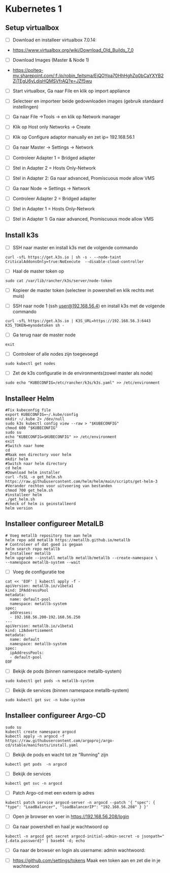 # Kubernetes 1


## Setup virtualbox

- [ ] Download en installeer virtualbox 7.0.14: 
- https://www.virtualbox.org/wiki/Download_Old_Builds_7_0


- [ ] Download Images (Master & Node 1)
- https://polteq-my.sharepoint.com/:f:/p/robin_feitsma/EjQOYpa70HhHghZp0bCaYXYB2ZjTEgU6yLdisHQMSVfrAQ?e=JZf5wu

- [ ] Start virtualbox, Ga naar File en klik op import appliance

- [ ] Selecteer en importeer beide gedownloaden images (gebruik standaard instellingen)

- [ ] Ga naar File ->Tools -> en klik op Network manager

- [ ] Klik op Host only Networks -> Create

- [ ] Klik op Configure adaptor manually en zet ip= 192.168.56.1

- [ ] Ga naar Master -> Settings -> Network
- [ ] Controleer Adapter 1 = Bridged adapter
- [ ] Stel in Adapter 2 = Hosts Only-Network
- [ ] Stel in Adapter 2: Ga naar advanced, Promiscuous mode allow VMS

- [ ] Ga naar Node -> Settings -> Network
- [ ] Controleer Adapter 2 = Bridged adapter
- [ ] Stel in Adapter 1 = Hosts Only-Network
- [ ] Stel in Adapter 1: Ga naar advanced, Promiscuous mode allow VMS


## Install k3s

- [ ] SSH naar master en install k3s met de volgende commando

````
curl -sfL https://get.k3s.io | sh -s - --node-taint CriticalAddonsOnly=true:NoExecute  --disable-cloud-controller
````

- [ ] Haal de master token op 

````
sudo cat /var/lib/rancher/k3s/server/node-token
````

- [ ] Kopieer de master token (selecteer in powershell en klik rechts met muis)

- [ ] SSH naar node 1 (ssh user@192.168.56.4) en install k3s met de volgende commando

````
curl -sfL https://get.k3s.io | K3S_URL=https://192.168.56.3:6443 K3S_TOKEN=mynodetoken sh -
````

- [ ] Ga terug naar de master node 

````
exit
````

- [ ] Controleer of alle nodes zijn toegevoegd

````
sudo kubectl get nodes
````

- [ ] Zet de k3s configuratie in de environments(zowel master als node)

````
sudo echo "KUBECONFIG=/etc/rancher/k3s/k3s.yaml" >> /etc/environment
````

## Installeer Helm

````
#Fix kubeconfig file
export KUBECONFIG=~/.kube/config
mkdir ~/.kube 2> /dev/null
sudo k3s kubectl config view --raw > "$KUBECONFIG"
chmod 600 "$KUBECONFIG"
sudo su
echo "KUBECONFIG=$KUBECONFIG" >> /etc/environment
exit
#Switch naar home
cd
#Maak een directory voor helm
mkdir helm
#Switch naar helm directory
cd helm
#Download helm installer
curl -fsSL -o get_helm.sh https://raw.githubusercontent.com/helm/helm/main/scripts/get-helm-3
#Verander rechten voor uitvoering van bestanden
chmod 700 get_helm.sh
#installeer helm
./get_helm.sh
#check of helm is geinstalleerd
helm version
````

## Installeer configureer MetalLB

````
# Voeg metallb repository toe aan helm
helm repo add metallb https://metallb.github.io/metallb
# Controleer of dat goed is gegaan
helm search repo metallb
# Installeer metallb
helm upgrade --install metallb metallb/metallb --create-namespace \
--namespace metallb-system --wait
````

- [ ] Voeg de configuratie toe

````
cat << 'EOF' | kubectl apply -f -
apiVersion: metallb.io/v1beta1
kind: IPAddressPool
metadata:
  name: default-pool
  namespace: metallb-system
spec:
  addresses:
  - 192.168.56.200-192.168.56.250
---
apiVersion: metallb.io/v1beta1
kind: L2Advertisement
metadata:
  name: default
  namespace: metallb-system
spec:
  ipAddressPools:
  - default-pool
EOF
````

- [ ] Bekijk de pods (binnen namespace metallb-system)

````
sudo kubectl get pods -n metallb-system
````
- [ ] Bekijk de services (binnen namespace metallb-system)

````
sudo kubectl get svc -n kube-system
````

## Installeer configureer Argo-CD

````
sudo su
kubectl create namespace argocd
kubectl apply -n argocd -f https://raw.githubusercontent.com/argoproj/argo-cd/stable/manifests/install.yaml
````

- [ ] Bekijk de pods en wacht tot ze "Running" zijn

````
kubectl get pods  -n argocd
````

- [ ] Bekijk de services 

````
kubectl get svc -n argocd
````

- [ ] Patch Argo-cd met een extern ip adres

````
kubectl patch service argocd-server -n argocd --patch '{ "spec": { "type": "LoadBalancer", "loadBalancerIP": "192.168.56.208" } }'
````

- [ ] Open je browser en voer in https://192.168.56.208/login

- [ ] Ga naar powershell en haal je wachtwoord op

````
kubectl -n argocd get secret argocd-initial-admin-secret -o jsonpath="{.data.password}" | base64 -d; echo
````

- [ ] Ga naar de browser en login als username: admin wachtwoord:<wachtwoord uit powershell>

- [ ] https://github.com/settings/tokens Maak een token aan en zet die in je wachtwoord

